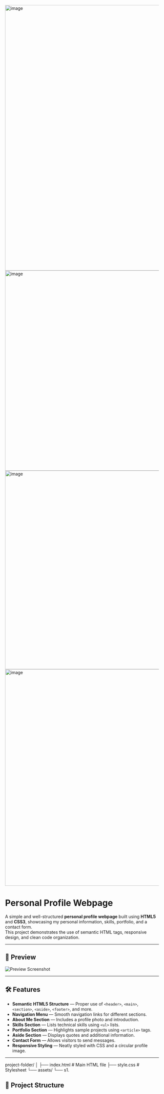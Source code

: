 <img width="1571" height="869" alt="image" src="https://github.com/user-attachments/assets/ddbff0ba-490c-4205-8c75-69e6e72f4630" />
<img width="1869" height="655" alt="image" src="https://github.com/user-attachments/assets/8feca3b9-fed5-4e8e-bc1e-03b98fb0a798" />
<img width="1886" height="650" alt="image" src="https://github.com/user-attachments/assets/c586bbd3-8c42-4db3-8cd0-7ce799fb3ce2" />
<img width="1895" height="709" alt="image" src="https://github.com/user-attachments/assets/ffeda60c-ebf2-42e0-941b-dac546626c62" />



# Personal Profile Webpage

A simple and well-structured **personal profile webpage** built using **HTML5** and **CSS3**, showcasing my personal information, skills, portfolio, and a contact form.  
This project demonstrates the use of semantic HTML tags, responsive design, and clean code organization.

---

## 📸 Preview
![Preview Screenshot](assets/s1.png)

---

## 🛠 Features
- **Semantic HTML5 Structure** — Proper use of `<header>`, `<main>`, `<section>`, `<aside>`, `<footer>`, and more.
- **Navigation Menu** — Smooth navigation links for different sections.
- **About Me Section** — Includes a profile photo and introduction.
- **Skills Section** — Lists technical skills using `<ul>` lists.
- **Portfolio Section** — Highlights sample projects using `<article>` tags.
- **Aside Section** — Displays quotes and additional information.
- **Contact Form** — Allows visitors to send messages.
- **Responsive Styling** — Neatly styled with CSS and a circular profile image.

---
project-folder/
│
├── index.html # Main HTML file
├── style.css # Stylesheet
└── assets/
└── s1.




## 📂 Project Structure

